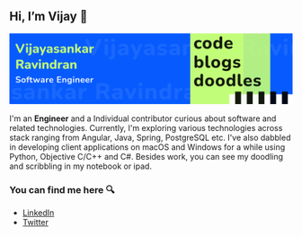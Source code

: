## Hi, I’m Vijay 👋
![cover](https://github.com/vijaynr/vijaynr/blob/8518923028e511c9f19b2f3274b31cdcce963937/cover.png)

I'm an **Engineer** and a Individual contributor curious about software and related technologies. Currently, I'm exploring various technologies across stack ranging from Angular, Java, Spring, PostgreSQL etc. I've also dabbled in developing client applications on macOS and Windows for a while using Python, Objective C/C++ and C#. Besides work, you can see my doodling and scribbling in my notebook or ipad.

### You can find me here 🔍
- [LinkedIn](https://www.linkedin.com/in/vijayasankarr/)
- [Twitter](https://twitter.com/vjaynr)


<!---
vijaynr/vijaynr is a ✨ special ✨ repository because its `README.md` (this file) appears on your GitHub profile.
You can click the Preview link to take a look at your changes.
--->
